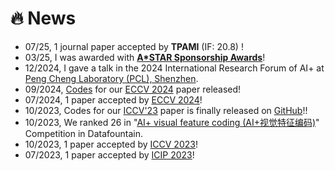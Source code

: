 # 🔥 News

- 07/25, 1 journal paper accepted by **TPAMI** (IF: 20.8) !
- 03/25, I was awarded with [**A*STAR Sponsorship Awards**](https://www.a-star.edu.sg/Scholarships/overview)!
- 12/2024, I gave a talk in the 2024 International Research Forum of AI+ at [Peng Cheng Laboratory (PCL), Shenzhen](https://data-starcloud.pcl.ac.cn/).
- 09/2024, [Codes](https://github.com/Akimoto-Cris/LPViT/) for our [ECCV 2024](https://www.ecva.net/papers/eccv_2024/papers_ECCV/papers/08994.pdf) paper released!
- 07/2024, 1 paper accepted by [ECCV 2024](https://www.ecva.net/papers/eccv_2024/papers_ECCV/papers/08994.pdf)!
- 10/2023, Codes for our [ICCV'23](https://openaccess.thecvf.com/content/ICCV2023/html/Xu_Efficient_Joint_Optimization_of_Layer-Adaptive_Weight_Pruning_in_Deep_Neural_ICCV_2023_paper.html) paper is finally released on [GitHub](https://github.com/Akimoto-Cris/RD_PRUNE)!!
- 10/2023, We ranked 26 in "[AI+ visual feature coding (AI+视觉特征编码)](https://www.datafountain.cn/competitions/644)" Competition in Datafountain.
- 10/2023, 1 paper accepted by [ICCV 2023](https://openaccess.thecvf.com/content/ICCV2023/html/Xu_Efficient_Joint_Optimization_of_Layer-Adaptive_Weight_Pruning_in_Deep_Neural_ICCV_2023_paper.html)!
- 07/2023, 1 paper accepted by [ICIP 2023](https://ieeexplore.ieee.org/document/10222371/)!

